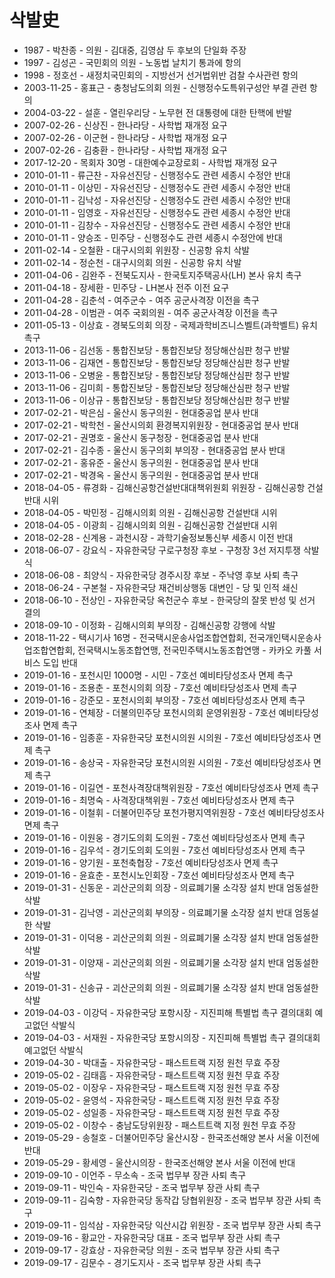 # 삭발史 
- 1987 - 박찬종 - 의원 - 김대중, 김영삼 두 후보의 단일화 주장
- 1997 - 김성곤 - 국민회의 의원 - 노동법 날치기 통과에 항의 
- 1998 - 정호선 - 새정치국민회의 - 지방선거 선거법위반 검찰 수사관련 항의
- 2003-11-25 - 홍표근 - 충청남도의회 의원 - 신행정수도특위구성안 부결 관련 항의
- 2004-03-22 - 설훈 - 열린우리당 - 노무현 전 대통령에 대한 탄핵에 반발
- 2007-02-26 - 신상진 - 한나라당 - 사학법 재개정 요구
- 2007-02-26 - 이군현 - 한나라당 - 사학법 재개정 요구
- 2007-02-26 - 김충환 - 한나라당 - 사학법 재개정 요구
- 2017-12-20 - 목회자 30명 - 대한예수교장로회 - 사학법 재개정 요구
- 2010-01-11 - 류근찬 - 자유선진당 - 신행정수도 관련 세종시 수정안 반대
- 2010-01-11 - 이상민 - 자유선진당 - 신행정수도 관련 세종시 수정안 반대
- 2010-01-11 - 김낙성 - 자유선진당 - 신행정수도 관련 세종시 수정안 반대
- 2010-01-11 - 임영호 - 자유선진당 - 신행정수도 관련 세종시 수정안 반대
- 2010-01-11 - 김창수 - 자유선진당 - 신행정수도 관련 세종시 수정안 반대
- 2010-01-11 - 양승조 - 민주당 - 신행정수도 관련 세종시 수정안에 반대
- 2011-02-14 - 오철환 - 대구시의회 위원장 - 신공항 유치 삭발
- 2011-02-14 - 정순천 - 대구시의회 의원 - 신공항 유치 삭발
- 2011-04-06 - 김완주 - 전북도지사 - 한국토지주택공사(LH) 본사 유치 촉구
- 2011-04-18 - 장세환 - 민주당 - LH본사 전주 이전 요구
- 2011-04-28 - 김춘석 - 여주군수 - 여주 공군사격장 이전을 촉구
- 2011-04-28 - 이범관 - 여주 국회의원 - 여주 공군사격장 이전을 촉구
- 2011-05-13 - 이상효 - 경북도의회 의장 - 국제과학비즈니스벨트(과학벨트) 유치 촉구
- 2013-11-06 - 김선동 - 통합진보당 - 통합진보당 정당해산심판 청구 반발
- 2013-11-06 - 김재연 - 통합진보당 - 통합진보당 정당해산심판 청구 반발
- 2013-11-06 - 오병윤 - 통합진보당 - 통합진보당 정당해산심판 청구 반발
- 2013-11-06 - 김미희 - 통합진보당 - 통합진보당 정당해산심판 청구 반발
- 2013-11-06 - 이상규 - 통합진보당 - 통합진보당 정당해산심판 청구 반발
- 2017-02-21 - 박은심 - 울산시 동구의원 - 현대중공업 분사 반대 
- 2017-02-21 - 박학천 - 울산시의회 환경복지위원장 - 현대중공업 분사 반대 
- 2017-02-21 - 권명호 - 울산시 동구청장 - 현대중공업 분사 반대 
- 2017-02-21 - 김수종 - 울산시 동구의회 부의장 - 현대중공업 분사 반대 
- 2017-02-21 - 홍유준 - 울산시 동구의원 - 현대중공업 분사 반대 
- 2017-02-21 - 박경옥 - 울산시 동구의원 - 현대중공업 분사 반대 
- 2018-04-05 - 류경화 - 김해신공항건설반대대책위원회 위원장 - 김해신공항 건설반대 시위
- 2018-04-05 - 박민정 - 김해시의회 의원 - 김해신공항 건설반대 시위
- 2018-04-05 - 이광희 - 김해시의회 의원 - 김해신공항 건설반대 시위
- 2018-02-28 - 신계용 - 과천시장 - 과학기술정보통신부 세종시 이전 반대
- 2018-06-07 - 강요식 - 자유한국당 구로구청장 후보 - 구청장 3선 저지투쟁 삭발식
- 2018-06-08 - 최양식 - 자유한국당 경주시장 후보 - 주낙영 후보 사퇴 촉구
- 2018-06-24 - 구본철 - 자유한국당 재건비상행동 대변인 - 당 및 인적 쇄신
- 2018-06-10 - 전상인 - 자유한국당 옥천군수 후보 - 한국당의 잘못 반성 및 선거 결의
- 2018-09-10 - 이정화 - 김해시의회 부의장 - 김해신공항 강행에 삭발
- 2018-11-22 - 택시기사 16명 - 전국택시운송사업조합연합회, 전국개인택시운송사업조합연합회, 전국택시노동조합연맹, 전국민주택시노동조합연맹 - 카카오 카풀 서비스 도입 반대
- 2019-01-16 - 포천시민 1000명 - 시민 - 7호선 예비타당성조사 면제 촉구
- 2019-01-16 - 조용춘 - 포천시의회 의장 - 7호선 예비타당성조사 면제 촉구
- 2019-01-16 - 강준모 - 포천시의회 부의장 - 7호선 예비타당성조사 면제 촉구
- 2019-01-16 - 연체장 - 더불의민주당 포천시의회 운영위원장  - 7호선 예비타당성조사 면제 촉구
- 2019-01-16 - 임종훈 - 자유한국당 포천시의원 시의원 - 7호선 예비타당성조사 면제 촉구
- 2019-01-16 - 송상국 - 자유한국당 포천시의원 시의원  - 7호선 예비타당성조사 면제 촉구
- 2019-01-16 - 이길연 - 포천사격장대책위원장 - 7호선 예비타당성조사 면제 촉구
- 2019-01-16 - 최명숙 - 사격장대책위원 - 7호선 예비타당성조사 면제 촉구
- 2019-01-16 - 이철휘 - 더불어민주당 포천가평지역위원장 - 7호선 예비타당성조사 면제 촉구
- 2019-01-16 - 이원웅 - 경기도의회 도의원 - 7호선 예비타당성조사 면제 촉구
- 2019-01-16 - 김우석 - 경기도의회 도의원 - 7호선 예비타당성조사 면제 촉구
- 2019-01-16 - 양기원 - 포천축협장 - 7호선 예비타당성조사 면제 촉구
- 2019-01-16 - 윤효춘 - 포천시노인회장 - 7호선 예비타당성조사 면제 촉구
- 2019-01-31 - 신동운 - 괴산군의회 의장 - 의료폐기물 소각장 설치 반대 엄동설한 삭발
- 2019-01-31 - 김낙영 - 괴산군의회 부의장 - 의료폐기물 소각장 설치 반대 엄동설한 삭발
- 2019-01-31 - 이덕용 - 괴산군의회 의원 - 의료폐기물 소각장 설치 반대 엄동설한 삭발
- 2019-01-31 - 이양재 - 괴산군의회 의원 - 의료폐기물 소각장 설치 반대 엄동설한 삭발
- 2019-01-31 - 신송규 - 괴산군의회 의원 - 의료폐기물 소각장 설치 반대 엄동설한 삭발
- 2019-04-03 - 이강덕 - 자유한국당 포항시장 - 지진피해 특별법 촉구 결의대회 예고없던 삭발식
- 2019-04-03 - 서재원 - 자유한국당 포항시의장 - 지진피해 특별법 촉구 결의대회 예고없던 삭발식
- 2019-04-30 - 박대출 - 자유한국당 - 패스트트랙 지정 원천 무효 주장
- 2019-05-02 - 김태흠 - 자유한국당 - 패스트트랙 지정 원천 무효 주장
- 2019-05-02 - 이장우 - 자유한국당 - 패스트트랙 지정 원천 무효 주장
- 2019-05-02 - 윤영석 - 자유한국당 - 패스트트랙 지정 원천 무효 주장
- 2019-05-02 - 성일종 - 자유한국당 - 패스트트랙 지정 원천 무효 주장
- 2019-05-02 - 이창수 - 충남도당위원장 - 패스트트랙 지정 원천 무효 주장
- 2019-05-29 - 송철호 - 더불어민주당 울산시장 - 한국조선해양 본사 서울 이전에 반대
- 2019-05-29 - 황세영 - 울산시의장 - 한국조선해양 본사 서울 이전에 반대
- 2019-09-10 - 이언주 - 무소속 - 조국 법무부 장관 사퇴 촉구
- 2019-09-11 - 박인숙 - 자유한국당 - 조국 법무부 장관 사퇴 촉구
- 2019-09-11 - 김숙향 - 자유한국당 동작갑 당협위원장 - 조국 법무부 장관 사퇴 촉구
- 2019-09-11 - 임석삼 - 자유한국당 익산시갑 위원장 - 조국 법무부 장관 사퇴 촉구 
- 2019-09-16 - 황교안 - 자유한국당 대표 - 조국 법무부 장관 사퇴 촉구
- 2019-09-17 - 강효상 - 자유한국당 의원 - 조국 법무부 장관 사퇴 촉구
- 2019-09-17 - 김문수 - 경기도지사 - 조국 법무부 장관 사퇴 촉구